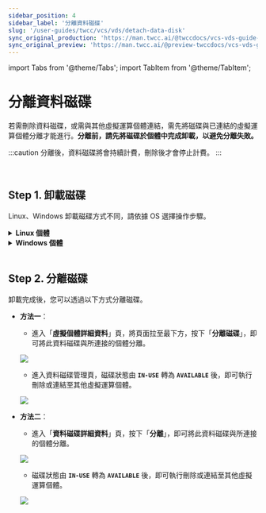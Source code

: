 ```yaml
---
sidebar_position: 4
sidebar_label: '分離資料磁碟'
slug: '/user-guides/twcc/vcs/vds/detach-data-disk'
sync_original_production: 'https://man.twcc.ai/@twccdocs/vcs-vds-guide-detach-data-disk-zh' 
sync_original_preview: 'https://man.twcc.ai/@preview-twccdocs/vcs-vds-guide-detach-data-disk-zh' 
---
```


import Tabs from '@theme/Tabs';
import TabItem from '@theme/TabItem';

# 分離資料磁碟

若需刪除資料磁碟，或需與其他虛擬運算個體連結，需先將磁碟與已連結的虛擬運算個體分離才能進行。**分離前，請先將磁碟於個體中完成卸載，以避免分離失敗。**

:::caution
分離後，資料磁碟將會持續計費，刪除後才會停止計費。
:::

<br/>


## Step 1. 卸載磁碟

Linux、Windows 卸載磁碟方式不同，請依據 OS 選擇操作步驟。


<details>

<summary><b>Linux 個體</b></summary>

- [連結進入 Linux 虛擬運算個體](/docs/user-guides/twcc/vcs/connect-to-linux-instance)，並使用以下指令來卸載 `/dev/vdb` 磁碟裝置。

``` 
sudo umount -d /dev/vdb
```

</details>

<div style={{'height':'8px'}}></div>

<details>

<summary><b>Windows 個體</b></summary>

- [連線進入 Windows 虛擬運算個體](/docs/user-guides/twcc/vcs/connect-to-windows-instance)，並在 <i class="fa fa-search" aria-hidden="true"></i> 搜尋「**電腦管理**」，開啟應用程式。

![](https://cos.twcc.ai/SYS-MANUAL/uploads/upload_4dcce52be28b3142c19ab11b731c8f37.png)

- (1) 點選「**磁碟管理**」 (2) 對需卸載的磁碟按滑鼠右鍵 (3) 點選「**離線**」即可卸載磁碟。

![](https://cos.twcc.ai/SYS-MANUAL/uploads/upload_663e1d9437c5e7622d644b46a4824761.png)

</details>

<br/>


## Step 2. 分離磁碟

卸載完成後，您可以透過以下方式分離磁碟。

<Tabs>

<TabItem value="TWCC 入口網站" label="TWCC 入口網站">

- **方法一**：

    * 進入「**虛擬個體詳細資料**」頁，將頁面拉至最下方，按下「**分離磁碟**」，即可將此資料磁碟與所連接的個體分離。
    
    ![](https://cos.twcc.ai/SYS-MANUAL/uploads/upload_01c132346ceae317a3e8030f7988e51f.png)

    * 進入資料磁碟管理頁，磁碟狀態由 **`IN-USE`** 轉為 **`AVAILABLE`** 後，即可執行刪除或連結至其他虛擬運算個體。
    
    ![](https://cos.twcc.ai/SYS-MANUAL/uploads/upload_42fa93fc331006627f6111c6ff66addf.png)


- **方法二**：

    * 進入「**資料磁碟詳細資料**」頁，按下「**分離**」，即可將此資料磁碟與所連接的個體分離。

    ![](https://cos.twcc.ai/SYS-MANUAL/uploads/upload_96812d1834246d8aec869b5bd37baa8c.png)

    * 磁碟狀態由 **`IN-USE`** 轉為 **`AVAILABLE`** 後，即可執行刪除或連結至其他虛擬運算個體。
    
    ![](https://cos.twcc.ai/SYS-MANUAL/uploads/upload_42fa93fc331006627f6111c6ff66addf.png)

</TabItem>

<TabItem value="TWCC CLI" label="TWCC CLI (TBD)">

<br/>

</TabItem>

</Tabs>